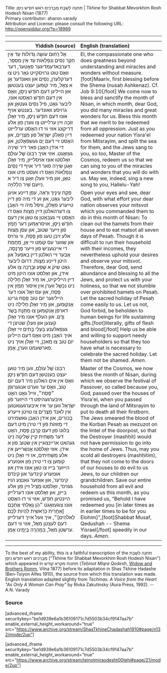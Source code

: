 <html>
<head></head>
<body>
Title: תְּחִנָה לְשַׁבָּת מְבָרְכִים רֹאשׁ חוֺדֶשׁ נִיסָן | Tkhine for Shabbat Mevorkhim Rosh Ḥodesh Nisan (1877)<br />
Primary contributor: aharon.varady<br />
Attribution and License: please consult the following URL: <a href="http://opensiddur.org/?p=18989">http://opensiddur.org/?p=18989</a>
<p />
<hr />

<table style="margin-left: auto;margin-right: auto;" class="draggable">
<thead><tr><th id="x" style="text-align: right;">Yiddish (source)</th><th style="text-align: left;">English (translation)</th></tr></thead>
<tbody>
<tr>
<td style="vertical-align:top;" width="46%">
<div class="yiddish"><span lang="he">
אֵל רַחוּם עוֹשֶׂה גְדוֹלוֹת עַד אֵין חֵקֶר נִסִּים וְנִפְלָאוֹת עַד אֵין מִסְפָּר, דערבּאדעמדיגער פאָטער, דער װאָס טוּט גרױסקײַט גאָר נִיט צוּ דערקלערן, נִסִּים אוּן װאוּנדער אָן א צאָל, מיר קוּמען יעצט בּענטשן אוּן הײליגן דעם חוֹדֶשׁ נִיסָן, װאָס אין דעם חוֹדֶשׁ האָסטוּ אוּנז, ליבּער גאָט, פיל נִסִּים געטאָן אוּן גרױסע װאוּנדער. בּענטש אױף אוּנז דעם חוֹדֶשׁ נִיסָן, מיר זאָלן זוֹכֶה זײַן ערלײזט צוּ װערן פוּן אלע דריקוּנג אזױ װי דוּ האָסט ערלײזט דײַן פאָלק יִשְׂרָאֵל פוּן מִצְרַיִם, אוּן האָסט זײ דעם יַם געשפּאָלטן, אוּן די אידן האָבּן פאר דיר שִׁירָה געזאָגט. אזױ אױך רִבּוֹנוֹ שֶׁל עוֹלָם זאָלסטוּ אוּנז אױסלײזן, מיר זאָלן זאָגן שִׁירָה פאר דיר אױף די נִסִּים וְנִפְלָאוֹת װאָס דוּ װעסט מיט אוּנז טאָן, אוּן מיר װעלן זאָגן צוּ דיר א נײַעם שִׁיר הַלְלוּיָה.
</span></div></td>
 
<td style="vertical-align:top;" width="53%"><div class="english">
El, the compassionate one who does greatness beyond understanding and miracles and wonders without measure.[foot]Maariv, first blessing before the Shema (nusaḥ Ashkenaz). Cf. Job 9:10[/foot] We come now to bless and sanctify the month of Nisan, in which month, dear God, you did many miracles and great wonders for us. Bless this month that we merit to be redeemed from all oppression. Just as you redeemed your nation Yisra'el from Mitsrayim, and split the sea for them, and the Jews sang to you, so too, Master of the Cosmos, redeem us so that we can sing to you of the miracles and wonders that you will do with us. May we, indeed, sing a new song to you, Hallelu-Yah!
</div>
</td></tr>


<tr><td style="vertical-align:top;" width="46%">
<div class="yiddish"><span lang="he">
פְּקַח עֵינֶיךָ וּרְאֵה, עפן דײַנע אױגן ליבּער גאָט, אוּן זע די מיה פוּן דײַן טײַערע פאָלק, װיפל מיה זײ האָבּן צוּ דערהאלטן דײַן מִצְוֺת װאָס דוּ האָסט זײ געבּאָטן צוּ טאָן אין דעם חוֹדֶשׁ נִיסָן, אױסראָמען דער חָמֵץ פוּן זײער שטוּבּ, אוּן עסן מַצּוֹת אלע זיבּן טעג פוּן פֶּסַח, װי גרױס אוּן שװער עס קוּמט זײ אָן, מַחֲמַת די אײנגעניש פוּן זײער פַּרְנָסָה, אָבּער זײ האלטן דײַן באפעל אוּן היטן דײַנע מִצְוֺת. דרוּם ליבּער גאָט שיק א שֶׁפַע וּבְרָכָה צוּ אלע אידן, אוּן זאָלסט אוּנז היטן מיט דײַן הײליקײַט, אז מיר זאָלן חָלִילָה ניט נִכְשָׁל װערן אין אִיסּוּר חָמֵץ אין פֶּסַח, אוּן עס זאָל אוּנז דער הײליגער יוֹם טוֹב פֶּסַח גרינג אָנקוּמען, אוּן מיר זאָלן חָלִילָה ניט דארפן אָנקוּמען צוּ מַתְּנַת בָּשָׂר וָדָם. אוּן העלף אוּנז מיר זאָלן קענען אוּן װעלן שטיצן די געפאלענע בַּעַלֵי בָּתִים זײ זאָלן אױך האָבּן מיט װאָס דעם הײליגן יוֹם טוֹב צוּ מאכן, זײ זאָלן אױך ניט פארשעמט ווערן, אָמֵן.
</span></div></td>
 
<td style="vertical-align:top;" width="53%"><div class="english">
Open your eyes and see, dear God, with what effort your dear nation observes your mitsvot which you commanded them to do in this month of Nisan: To clean out the ḥamets from their house and to eat matsot all seven days of Pesaḥ. Though it is difficult to run their household with their incomes, they nevertheless uphold your desires and observe your mitsvot. Therefore, dear God, send abundance and blessing to all the Jews, and protect us with your holiness, so that we not stumble over prohibited ḥamets on Pesaḥ. Let the sacred holiday of Pesaḥ come easily to us. Let us not, God forbid, be beholden to human beings for life sustaining gifts.[foot]literally, gifts of flesh and blood[/foot] Help us be able and willing to support needy householders so that they too have what is necessary to celebrate the sacred holiday. Let them not be shamed. <em>Amen</em>.
</div>
</td></tr>


<tr><td style="vertical-align:top;" width="46%">
<div class="yiddish"><span lang="he">
רִבּוֹנוֹ שֶׁל עוֹלָם, װען מיר טוּען יעצט בּענטשן דעם חוֹדֶשׁ נִיסָן װאָס אין אים האלטן מיר דעם יוֹם טוֹב, װאָס ער װערט אנגערוּפן ״פֶּסַח״, װײַל גאָט האָט איבּערגעהיפּט די הײַזער פוּן יִשְׂרָאֵל װען ער איז איבּערגעגאנגען אין לאנד מִצְרַיִם צוּ טױטן זײערע בְּכוֹרִים, אוּן אידן האָבּן גאשמירט די מְזוּזוֹת פוּן די טירן מיט דעם בּלוּט פוּן דעם קָרְבָּן פֶּסַח, האָט דער מַשְׁחִית קײן שְׁלִיטָה נִיט געהאט ארײַנצוּגײן אין שטוּבּ פוּן א אידן. אזױ זאָלסטוּ אָנשרײַען אין אלע מַשְׁחִיתִים, אז זײ זאָלן ניט קוּמען צוּ די טירן פוּן אוּנזערע הײַזער בּײז צוּ טאָן אוּנז אידן אוּן אוּנזערע קינדער אוּן קינדס קינדער, אוּן אוּנזער גאנצע הױז געזינד, זאָלסטוּ מַצִּיל זײַן פוּן אלע בּײזן, אוּן זאָלסט אוּנז דערלײזן הײַנטיגן חוֹדֶשׁ, אזױ װי דוּ האָסט אוּנז צוגעזאָגט ״הֵן גָאַלְתִּי אֶתְכֶם [אַחֲרִית כְּרֵאשִׁית לִהְיוֹת לָכֶם לֵאלֹהִים]״, איך װעל אײַך דערלײזן דעם לעצטן מאָל, אזױ װי דעם ערשטן מאָל, בִּמְהֵרָה בְּיָמֵינוּ אָמֵן.
</span></div></td>
 
<td style="vertical-align:top;" width="53%"><div class="english">
Master of the Cosmos, we now bless the month of Nisan, during which we observe the festival of Passover, so called because you, God, passed over the houses of Yisra'el, when you passed through the land of Mitsrayim to put to death all their firstborn. The Jews smeared the blood of the Korban Pesaḥ as mezuzot on the lintel of the doorpost, so that the Destroyer (mashḥit) would not have permission to go into the home of Jews. Thus, may you scold all destroyers (mashḥitim), that they not come to the doors of our houses to do evil to us Jews, to our children our grandchildren. Save our entire household from all evil and redeem us this month, as you promised us, “Behold I have redeemed you [in later times as in earlier times to be for you Elohim]”,[foot]Shabbat Musaf, Qedushah -- Shema Yisrael[/foot] speedily in our days. <em>Amen</em>.
</div></td>
</tr>
</tbody></table>

<hr />

To the best of my ability, this is a faithful transcription of the תְּחִנָה לְשַׁבָּת מְבָרְכִים רֹאשׁ חוֺדֶשׁ נִיסָן ("Tkhine for Shabbat Mevorkhim Rosh Ḥodesh Nisan") which appeared in תחנות מקרא קודש (<em>Teḥinot Miqra Qodesh</em>, <a href="http://www.yivoencyclopedia.org/article.aspx/Romm_Family">Widow and Brothers Romm</a>, Vilna 1877) before its adaptation in Shas Tkhine Ḥadashe (Ben-Tsiyon Alfes 1910), the source from which this translation was made. English translation adapted slightly from <em>Techinas: A Voice from the Heart "As Only A Woman Can Pray"</em> by Rivka Zakutinsky (Aura Press, 1992). --A.N. Varady

<h3>Source</h3>

[advanced_iframe securitykey="be1d939e6a1b36109171c7d5503b34cf9147aa7b" enable_external_height_workaround="true" src="https://www.archive.org/stream/ShasTkhineChadashah1910#page/n132/mode/2up"]

[advanced_iframe securitykey="be1d939e6a1b36109171c7d5503b34cf9147aa7b" enable_external_height_workaround="true" src="https://www.archive.org/stream/teinotmiraodesht00tehi#page/21/mode/2up"]
</body>
</html>